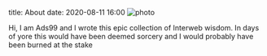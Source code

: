 title: About
date: 2020-08-11 16:00
![photo][ronnie-pickering]

Hi, I am Ads99 and I wrote this epic collection of Interweb wisdom. In days of yore this would have been deemed sorcery and I would probably have been burned at the stake

[ronnie-pickering]: {static}/images/ronnie-pickering.jpg